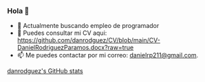 ### Hola 👋


- 🔭 Actualmente buscando empleo de programador
- 📝  Puedes consultar mi CV aqui: https://github.com/danrodguez/CV/blob/main/CV-DanielRodriguezParamos.docx?raw=true
- 📫 Me puedes contactar por mi correo: danielrp211@gmail.com.


[danrodguez's GitHub stats](https://github-readme-stats.vercel.app/api?username=danrodguez)

